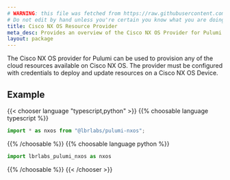 ```yaml
---
# WARNING: this file was fetched from https://raw.githubusercontent.com/lbrlabs/pulumi-nxos/v0.0.2/docs/_index.md
# Do not edit by hand unless you're certain you know what you are doing!
title: Cisco NX OS Resource Provider
meta_desc: Provides an overview of the Cisco NX OS Provider for Pulumi.
layout: package
---
```


The Cisco NX OS provider for Pulumi can be used to provision any of the cloud resources available on Cisco NX OS.
The provider must be configured with credentials to deploy and update resources on a Cisco NX OS Device.

## Example

{{< chooser language "typescript,python" >}}
{{% choosable language typescript %}}

```typescript
import * as nxos from "@lbrlabs/pulumi-nxos";
```

{{% /choosable %}}
{{% choosable language python %}}

```python
import lbrlabs_pulumi_nxos as nxos
```

{{% /choosable %}}
{{< /chooser >}}
